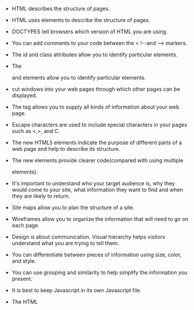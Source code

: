 * HTML describes the structure of pages. 
* HTML uses elements to describe the structure of pages. 


* DOCTYPES tell browsers which version of HTML you are using. 
* You can add comments to your code between the < !--and --> markers.
* The id and class attributes allow you to identify particular elements.
* The <div> and <span> elements allow you to identify particular elements.
* <iframes> cut windows into your web pages through which other pages can be displayed.
* The <meta> tag allows you to supply all kinds of information about your web page. 
* Escape characters are used to include special characters in your pages such as <,>, and C.
  
* The new HTML5 elements indicate the purpose of different parts of a web page and help to describe its structure.
* The new elements provide clearer code(compared with using multiple <div> elements).
  
* It's important to understand who your target audience is, why they would come to your site, what information they want to find and when they are likely to return.
* Site maps allow you to plan the structure of a site.
* Wireframes allow you to organize the information that will need to go on each page.
* Design is about communication. Visual hierarchy helps visitors understand what you are trying to tell them.
* You can differentiate between pieces of information using size, color, and style.
* You can use grouping and similarity to help simplify the information you present. 

* It is best to keep Javascript in its own Javascript file. 
* The HTML <script> element is used in HTML pages to tell the browser to load the Javascript file (rather like the <link> element can be used to load a CSS file). 
  
